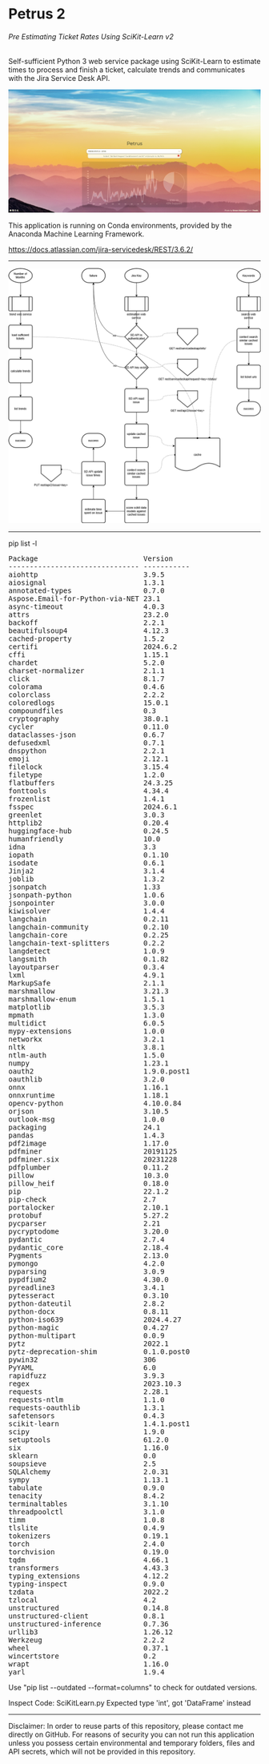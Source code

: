 # Petrus 2
###### Pre Estimating Ticket Rates Using SciKit-Learn v2

Self-sufficient Python 3 web service package using SciKit-Learn to estimate times to process and finish a ticket, calculate trends and communicates with the Jira Service Desk API.

![Screenshot](src/screenshot.png "Petrus 2 Screenshot")

This application is running on Conda environments, provided by the Anaconda Machine Learning Framework.

https://docs.atlassian.com/jira-servicedesk/REST/3.6.2/

___

![Petrus 2 Flow Chart](src/petrus_v2.png "Petrus 2 Flow Chart")

___

pip list -l
<pre>
Package                         Version
------------------------------- -----------
aiohttp                         3.9.5
aiosignal                       1.3.1
annotated-types                 0.7.0
Aspose.Email-for-Python-via-NET 23.1
async-timeout                   4.0.3
attrs                           23.2.0
backoff                         2.2.1
beautifulsoup4                  4.12.3
cached-property                 1.5.2
certifi                         2024.6.2
cffi                            1.15.1
chardet                         5.2.0
charset-normalizer              2.1.1
click                           8.1.7
colorama                        0.4.6
colorclass                      2.2.2
coloredlogs                     15.0.1
compoundfiles                   0.3
cryptography                    38.0.1
cycler                          0.11.0
dataclasses-json                0.6.7
defusedxml                      0.7.1
dnspython                       2.2.1
emoji                           2.12.1
filelock                        3.15.4
filetype                        1.2.0
flatbuffers                     24.3.25
fonttools                       4.34.4
frozenlist                      1.4.1
fsspec                          2024.6.1
greenlet                        3.0.3
httplib2                        0.20.4
huggingface-hub                 0.24.5
humanfriendly                   10.0
idna                            3.3
iopath                          0.1.10
isodate                         0.6.1
Jinja2                          3.1.4
joblib                          1.3.2
jsonpatch                       1.33
jsonpath-python                 1.0.6
jsonpointer                     3.0.0
kiwisolver                      1.4.4
langchain                       0.2.11
langchain-community             0.2.10
langchain-core                  0.2.25
langchain-text-splitters        0.2.2
langdetect                      1.0.9
langsmith                       0.1.82
layoutparser                    0.3.4
lxml                            4.9.1
MarkupSafe                      2.1.1
marshmallow                     3.21.3
marshmallow-enum                1.5.1
matplotlib                      3.5.3
mpmath                          1.3.0
multidict                       6.0.5
mypy-extensions                 1.0.0
networkx                        3.2.1
nltk                            3.8.1
ntlm-auth                       1.5.0
numpy                           1.23.1
oauth2                          1.9.0.post1
oauthlib                        3.2.0
onnx                            1.16.1
onnxruntime                     1.18.1
opencv-python                   4.10.0.84
orjson                          3.10.5
outlook-msg                     1.0.0
packaging                       24.1
pandas                          1.4.3
pdf2image                       1.17.0
pdfminer                        20191125
pdfminer.six                    20231228
pdfplumber                      0.11.2
pillow                          10.3.0
pillow_heif                     0.18.0
pip                             22.1.2
pip-check                       2.7
portalocker                     2.10.1
protobuf                        5.27.2
pycparser                       2.21
pycryptodome                    3.20.0
pydantic                        2.7.4
pydantic_core                   2.18.4
Pygments                        2.13.0
pymongo                         4.2.0
pyparsing                       3.0.9
pypdfium2                       4.30.0
pyreadline3                     3.4.1
pytesseract                     0.3.10
python-dateutil                 2.8.2
python-docx                     0.8.11
python-iso639                   2024.4.27
python-magic                    0.4.27
python-multipart                0.0.9
pytz                            2022.1
pytz-deprecation-shim           0.1.0.post0
pywin32                         306
PyYAML                          6.0
rapidfuzz                       3.9.3
regex                           2023.10.3
requests                        2.28.1
requests-ntlm                   1.1.0
requests-oauthlib               1.3.1
safetensors                     0.4.3
scikit-learn                    1.4.1.post1
scipy                           1.9.0
setuptools                      61.2.0
six                             1.16.0
sklearn                         0.0
soupsieve                       2.5
SQLAlchemy                      2.0.31
sympy                           1.13.1
tabulate                        0.9.0
tenacity                        8.4.2
terminaltables                  3.1.10
threadpoolctl                   3.1.0
timm                            1.0.8
tlslite                         0.4.9
tokenizers                      0.19.1
torch                           2.4.0
torchvision                     0.19.0
tqdm                            4.66.1
transformers                    4.43.3
typing_extensions               4.12.2
typing-inspect                  0.9.0
tzdata                          2022.2
tzlocal                         4.2
unstructured                    0.14.8
unstructured-client             0.8.1
unstructured-inference          0.7.36
urllib3                         1.26.12
Werkzeug                        2.2.2
wheel                           0.37.1
wincertstore                    0.2
wrapt                           1.16.0
yarl                            1.9.4
</pre>

Use "pip list --outdated --format=columns" to check for outdated versions.

Inspect Code:
SciKitLearn.py
Expected type 'int', got 'DataFrame' instead

___

Disclaimer: In order to reuse parts of this repository, please contact me directly on GitHub. For reasons of security you can not run this application unless you possess certain environmental and temporary folders, files and API secrets, which will not be provided in this repository.